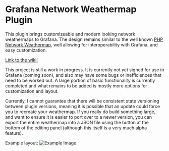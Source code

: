 # Grafana Network Weathermap Plugin

This plugin brings customizeable and modern looking network weathermaps to Grafana. The design remains similar to the well known [PHP Network Weathermap](https://www.network-weathermap.com/), well allowing for interoperability with Grafana, and easy customization.

[Link to the wiki!](https://grafana-weathermap.seth.cx/)

This project is still a work in progress. It is currently not yet signed for use in Grafana (coming soon), and also may have some bugs or inefficiences that need to be worked out. A large portion of basic functionality is currently completed and what remains to be added is mostly more options for customization and layout.

Currently, I cannot guarantee that there will be consistent state versioning between plugin versions, meaning it is possible that an update could force you to recreate your weathermap. If you really do build something large, and want to ensure it is easier to port over to a newer version, you can export the entire weathermap into a JSON file using the button at the bottom of the editing panel (although this itself is a very much alpha feature).

Example layout:
![Example Image](https://github.com/knightss27/grafana-network-weathermap/blob/main/src/img/general-example.svg)
